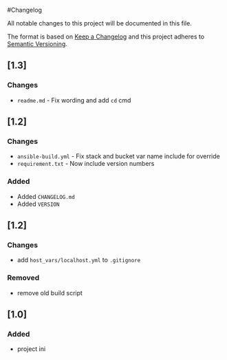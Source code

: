 #Changelog

All notable changes to this project will be documented in this file.

The format is based on [Keep a Changelog](http://keepachangelog.com/en/1.0.0/)
and this project adheres to [Semantic Versioning](http://semver.org/spec/v2.0.0.html).

## [1.3]

### Changes
- `readme.md` - Fix wording and add `cd` cmd

## [1.2]

### Changes
- `ansible-build.yml` - Fix stack and bucket var name include for override
- `requirement.txt` - Now include version numbers

### Added
- Added `CHANGELOG.md`
- Added `VERSION`

## [1.2]

### Changes
- add `host_vars/localhost.yml` to `.gitignore`

### Removed
- remove old build script


## [1.0]

### Added
- project ini
